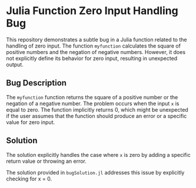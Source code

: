 # Julia Function Zero Input Handling Bug

This repository demonstrates a subtle bug in a Julia function related to the handling of zero input. The function `myfunction` calculates the square of positive numbers and the negation of negative numbers. However, it does not explicitly define its behavior for zero input, resulting in unexpected output.

## Bug Description

The `myfunction` function returns the square of a positive number or the negation of a negative number. The problem occurs when the input `x` is equal to zero.  The function implicitly returns 0, which might be unexpected if the user assumes that the function should produce an error or a specific value for zero input.

## Solution

The solution explicitly handles the case where `x` is zero by adding a specific return value or throwing an error. 

The solution provided in `bugSolution.jl` addresses this issue by explicitly checking for x = 0.